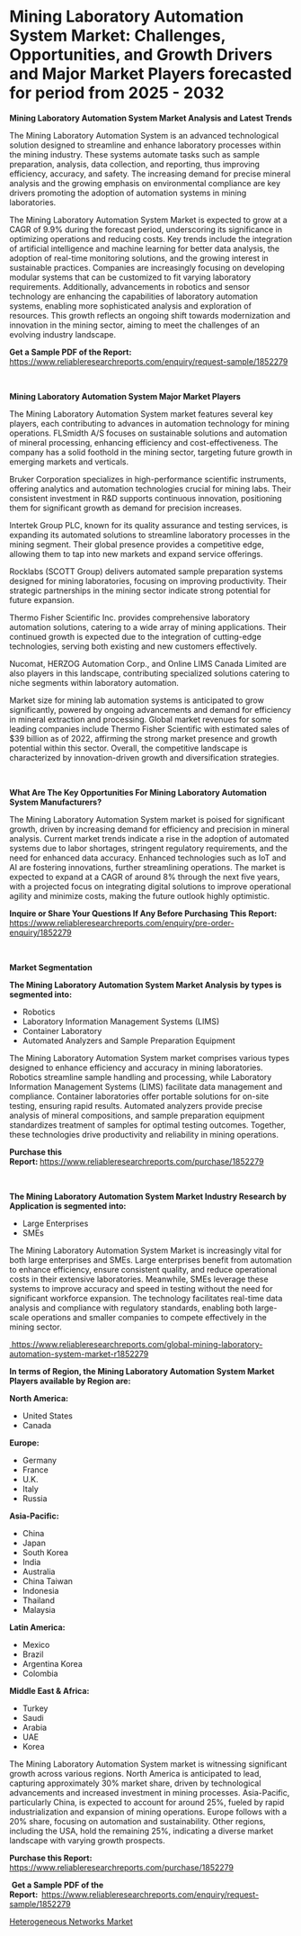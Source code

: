 <p><h1>Mining Laboratory Automation System Market: Challenges, Opportunities, and Growth Drivers and Major Market Players forecasted for period from 2025 - 2032</h1></p><p><strong>Mining Laboratory Automation System Market Analysis and Latest Trends</strong></p>
<p><p>The Mining Laboratory Automation System is an advanced technological solution designed to streamline and enhance laboratory processes within the mining industry. These systems automate tasks such as sample preparation, analysis, data collection, and reporting, thus improving efficiency, accuracy, and safety. The increasing demand for precise mineral analysis and the growing emphasis on environmental compliance are key drivers promoting the adoption of automation systems in mining laboratories.</p><p>The Mining Laboratory Automation System Market is expected to grow at a CAGR of 9.9% during the forecast period, underscoring its significance in optimizing operations and reducing costs. Key trends include the integration of artificial intelligence and machine learning for better data analysis, the adoption of real-time monitoring solutions, and the growing interest in sustainable practices. Companies are increasingly focusing on developing modular systems that can be customized to fit varying laboratory requirements. Additionally, advancements in robotics and sensor technology are enhancing the capabilities of laboratory automation systems, enabling more sophisticated analysis and exploration of resources. This growth reflects an ongoing shift towards modernization and innovation in the mining sector, aiming to meet the challenges of an evolving industry landscape.</p></p>
<p><strong>Get a Sample PDF of the Report:&nbsp;</strong> <a href="https://www.reliableresearchreports.com/enquiry/request-sample/1852279?utm_campaign=3090&utm_medium=2&utm_source=Github&utm_content=ia&utm_term=11032025&utm_id=mining-laboratory-automation-system">https://www.reliableresearchreports.com/enquiry/request-sample/1852279</a></p>
<p>&nbsp;</p>
<p><strong>Mining Laboratory Automation System Major Market Players</strong></p>
<p><p>The Mining Laboratory Automation System market features several key players, each contributing to advances in automation technology for mining operations. FLSmidth A/S focuses on sustainable solutions and automation of mineral processing, enhancing efficiency and cost-effectiveness. The company has a solid foothold in the mining sector, targeting future growth in emerging markets and verticals.</p><p>Bruker Corporation specializes in high-performance scientific instruments, offering analytics and automation technologies crucial for mining labs. Their consistent investment in R&D supports continuous innovation, positioning them for significant growth as demand for precision increases.</p><p>Intertek Group PLC, known for its quality assurance and testing services, is expanding its automated solutions to streamline laboratory processes in the mining segment. Their global presence provides a competitive edge, allowing them to tap into new markets and expand service offerings.</p><p>Rocklabs (SCOTT Group) delivers automated sample preparation systems designed for mining laboratories, focusing on improving productivity. Their strategic partnerships in the mining sector indicate strong potential for future expansion.</p><p>Thermo Fisher Scientific Inc. provides comprehensive laboratory automation solutions, catering to a wide array of mining applications. Their continued growth is expected due to the integration of cutting-edge technologies, serving both existing and new customers effectively.</p><p>Nucomat, HERZOG Automation Corp., and Online LIMS Canada Limited are also players in this landscape, contributing specialized solutions catering to niche segments within laboratory automation.</p><p>Market size for mining lab automation systems is anticipated to grow significantly, powered by ongoing advancements and demand for efficiency in mineral extraction and processing. Global market revenues for some leading companies include Thermo Fisher Scientific with estimated sales of $39 billion as of 2022, affirming the strong market presence and growth potential within this sector. Overall, the competitive landscape is characterized by innovation-driven growth and diversification strategies.</p></p>
<p>&nbsp;</p>
<p><strong>What Are The Key Opportunities For Mining Laboratory Automation System Manufacturers?</strong></p>
<p><p>The Mining Laboratory Automation System market is poised for significant growth, driven by increasing demand for efficiency and precision in mineral analysis. Current market trends indicate a rise in the adoption of automated systems due to labor shortages, stringent regulatory requirements, and the need for enhanced data accuracy. Enhanced technologies such as IoT and AI are fostering innovations, further streamlining operations. The market is expected to expand at a CAGR of around 8% through the next five years, with a projected focus on integrating digital solutions to improve operational agility and minimize costs, making the future outlook highly optimistic.</p></p>
<p><strong>Inquire or Share Your Questions If Any Before Purchasing This Report:</strong> <a href="https://www.reliableresearchreports.com/enquiry/pre-order-enquiry/1852279?utm_campaign=3090&utm_medium=2&utm_source=Github&utm_content=ia&utm_term=11032025&utm_id=mining-laboratory-automation-system">https://www.reliableresearchreports.com/enquiry/pre-order-enquiry/1852279</a></p>
<p>&nbsp;</p>
<p><strong>Market Segmentation</strong></p>
<p><strong>The Mining Laboratory Automation System Market Analysis by types is segmented into:</strong></p>
<p><ul><li>Robotics</li><li>Laboratory Information Management Systems (LIMS)</li><li>Container Laboratory</li><li>Automated Analyzers and Sample Preparation Equipment</li></ul></p>
<p><p>The Mining Laboratory Automation System market comprises various types designed to enhance efficiency and accuracy in mining laboratories. Robotics streamline sample handling and processing, while Laboratory Information Management Systems (LIMS) facilitate data management and compliance. Container laboratories offer portable solutions for on-site testing, ensuring rapid results. Automated analyzers provide precise analysis of mineral compositions, and sample preparation equipment standardizes treatment of samples for optimal testing outcomes. Together, these technologies drive productivity and reliability in mining operations.</p></p>
<p><strong>Purchase this Report:&nbsp;</strong><a href="https://www.reliableresearchreports.com/purchase/1852279?utm_campaign=3090&utm_medium=2&utm_source=Github&utm_content=ia&utm_term=11032025&utm_id=mining-laboratory-automation-system">https://www.reliableresearchreports.com/purchase/1852279</a></p>
<p>&nbsp;</p>
<p><strong>The Mining Laboratory Automation System Market Industry Research by Application is segmented into:</strong></p>
<p><ul><li>Large Enterprises</li><li>SMEs</li></ul></p>
<p><p>The Mining Laboratory Automation System Market is increasingly vital for both large enterprises and SMEs. Large enterprises benefit from automation to enhance efficiency, ensure consistent quality, and reduce operational costs in their extensive laboratories. Meanwhile, SMEs leverage these systems to improve accuracy and speed in testing without the need for significant workforce expansion. The technology facilitates real-time data analysis and compliance with regulatory standards, enabling both large-scale operations and smaller companies to compete effectively in the mining sector.</p></p>
<p><a href="https://www.reliableresearchreports.com/global-mining-laboratory-automation-system-market-r1852279?utm_campaign=3090&utm_medium=2&utm_source=Github&utm_content=ia&utm_term=11032025&utm_id=mining-laboratory-automation-system">&nbsp;https://www.reliableresearchreports.com/global-mining-laboratory-automation-system-market-r1852279</a></p>
<p><strong>In terms of Region, the Mining Laboratory Automation System Market Players available by Region are:</strong></p>
<p>
    <p> <strong> North America: </strong>
        <ul>
            <li>United States</li>
            <li>Canada</li>
        </ul>
        </p> 
    <p> <strong> Europe: </strong>
        <ul>
            <li>Germany</li>
            <li>France</li>
            <li>U.K.</li>
            <li>Italy</li>
            <li>Russia</li>
        </ul>
        </p> 
    <p> <strong> Asia-Pacific: </strong>
        <ul>
            <li>China</li>
            <li>Japan</li>
            <li>South Korea</li>
            <li>India</li>
            <li>Australia</li>
            <li>China Taiwan</li>
            <li>Indonesia</li>
            <li>Thailand</li>
            <li>Malaysia</li>
        </ul>
        </p> 
    <p> <strong> Latin America: </strong>
        <ul>
            <li>Mexico</li>
            <li>Brazil</li>
            <li>Argentina Korea</li>
            <li>Colombia</li>
        </ul>
        </p> 
    <p> <strong> Middle East & Africa: </strong>
        <ul>
            <li>Turkey</li>
            <li>Saudi</li>
            <li>Arabia</li>
            <li>UAE</li>
            <li>Korea</li>
        </ul>
    </p>
    </p>
<p><p>The Mining Laboratory Automation System market is witnessing significant growth across various regions. North America is anticipated to lead, capturing approximately 30% market share, driven by technological advancements and increased investment in mining processes. Asia-Pacific, particularly China, is expected to account for around 25%, fueled by rapid industrialization and expansion of mining operations. Europe follows with a 20% share, focusing on automation and sustainability. Other regions, including the USA, hold the remaining 25%, indicating a diverse market landscape with varying growth prospects.</p></p>
<p><strong>Purchase this Report: </strong><a href="https://www.reliableresearchreports.com/purchase/1852279?utm_campaign=3090&utm_medium=2&utm_source=Github&utm_content=ia&utm_term=11032025&utm_id=mining-laboratory-automation-system">https://www.reliableresearchreports.com/purchase/1852279</a></p>
<p>&nbsp;<strong>Get a Sample PDF of the Report:&nbsp;&nbsp;</strong><a href="https://www.reliableresearchreports.com/enquiry/request-sample/1852279?utm_campaign=3090&utm_medium=2&utm_source=Github&utm_content=ia&utm_term=11032025&utm_id=mining-laboratory-automation-system">https://www.reliableresearchreports.com/enquiry/request-sample/1852279</a></p>
<p><strong></strong></p>
<p><p><a href="https://github.com/nkomdaumis16/Market-Research-Report-List-1/blob/main/heterogeneous-networks-market.md?utm_campaign=3090&utm_medium=2&utm_source=Github&utm_content=ia&utm_term=11032025&utm_id=mining-laboratory-automation-system">Heterogeneous Networks Market</a></p></p>